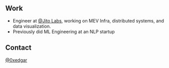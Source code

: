 ## Work

- Engineer at [@Jito Labs](https://twitter.com/jito_labs), working on MEV Infra, distributed systems, and data visualization.
- Previously did ML Engineering at an NLP startup

## Contact

[@0xedgar](https://twitter.com/0xedgar)
